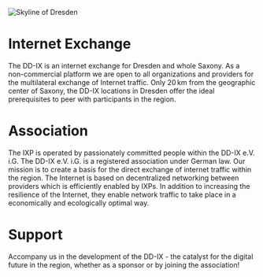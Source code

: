![Skyline of Dresden](dd-skyline.webp)


# Internet Exchange


The DD-IX is an internet exchange for Dresden and whole Saxony. As a non-commercial platform
we are open to all organizations and providers for the multilateral exchange of Internet traffic.
Only 20 km from the geographic center of Saxony, the DD-IX locations in Dresden offer the ideal
prerequisites to peer with participants in the region.


# Association


The IXP is operated by passionately committed people within the DD-IX e.V. i.G. The DD-IX e.V. i.G. is a registered
association under German law. Our mission is to create a basis for the direct exchange of internet traffic
within the region. The Internet is based on decentralized networking between providers which is efficiently enabled by IXPs. In addition to increasing the resilience of the Internet, they enable network traffic to take place in a economically and ecologically optimal way.


# Support


Accompany us in the development of the DD-IX - the catalyst for the digital future in the region,
whether as a sponsor or by joining the association!
